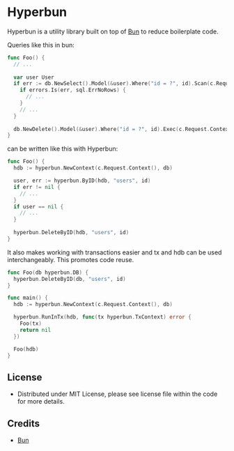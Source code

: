 # Hyperbun

Hyperbun is a utility library built on top of [Bun](https://github.com/uptrace/bun) to reduce boilerplate code.

Queries like this in bun:

```go
func Foo() {
  // ...
	
  var user User
  if err := db.NewSelect().Model(&user).Where("id = ?", id).Scan(c.Request.Context()); err != nil {
    if errors.Is(err, sql.ErrNoRows) {
      // ...
    }
	// ...
  }
		
  db.NewDelete().Model(&user).Where("id = ?", id).Exec(c.Request.Context())
}
```

can be written like this with Hyperbun:

```go
func Foo() {
  hdb := hyperbun.NewContext(c.Request.Context(), db)

  user, err := hyperbun.ByID(hdb, "users", id)
  if err != nil {
	// ...	
  }	
  if user == nil {
    // ...	
  }
	
  hyperbun.DeleteByID(hdb, "users", id)
}
```

It also makes working with transactions easier and tx and hdb can be used interchangeably. This promotes code reuse.

```go
func Foo(db hyperbun.DB) {
  hyperbun.DeleteByID(db, "users", id)
}

func main() {
  hdb := hyperbun.NewContext(c.Request.Context(), db)

  hyperbun.RunInTx(hdb, func(tx hyperbun.TxContext) error {
    Foo(tx)
    return nil
  })

  Foo(hdb)
}
```

## License

- Distributed under MIT License, please see license file within the code for more details.

## Credits

- [Bun](https://github.com/uptrace/bun)
